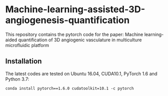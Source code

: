 # Machine-learning-assisted-3D-angiogenesis-quantification
This repository contains the pytorch code for the paper: Machine learning-aided quantification of 3D angiogenic vasculature in multiculture microfluidic platform

## Installation
The latest codes are tested on Ubuntu 16.04, CUDA10.1, PyTorch 1.6 and Python 3.7:
```
conda install pytorch==1.6.0 cudatoolkit=10.1 -c pytorch
```


